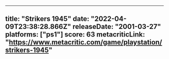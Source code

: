 
---
title: "Strikers 1945"
date: "2022-04-09T23:38:28.866Z"
releaseDate: "2001-03-27"
platforms: ["ps1"]
score: 63
metacriticLink: "https://www.metacritic.com/game/playstation/strikers-1945"
---
